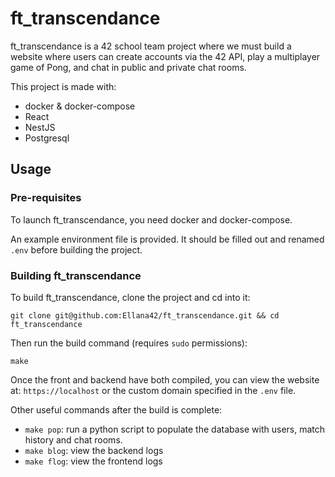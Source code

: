 # ft_transcendance

ft_transcendance is a 42 school team project where we must build a website where users can create accounts via the 42 API, play a multiplayer game of Pong, and chat in public and private chat rooms.

This project is made with:

- docker & docker-compose
- React
- NestJS
- Postgresql

## Usage

### Pre-requisites

To launch ft_transcendance, you need docker and docker-compose.

An example environment file is provided. It should be filled out and renamed `.env` before building the project.

### Building ft_transcendance

To build ft_transcendance, clone the project and cd into it:

```
git clone git@github.com:Ellana42/ft_transcendance.git && cd ft_transcendance
```

Then run the build command (requires `sudo` permissions):

```
make
```

Once the front and backend have both compiled, you can view the website at: `https://localhost` or the custom domain specified in the `.env` file.

Other useful commands after the build is complete:

- `make pop`: run a python script to populate the database with users, match history and chat rooms.
- `make blog`: view the backend logs
- `make flog`: view the frontend logs

